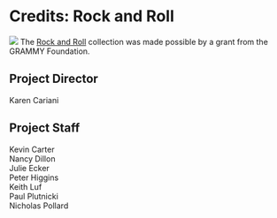# Credits: Rock and Roll
 
[![](https://s3.amazonaws.com/openvault.wgbh.org/logos/Grammy.jpg)](http://www.grammy.org)
The [Rock and Roll](/collections/rock-and-roll/interviews) collection was made possible by a grant from the GRAMMY Foundation.

## Project Director 
Karen Cariani

## Project Staff
Kevin Carter<br/>
Nancy Dillon<br/>
Julie Ecker<br/>
Peter Higgins<br/>
Keith Luf<br/>
Paul Plutnicki<br/>
Nicholas Pollard<br/>





